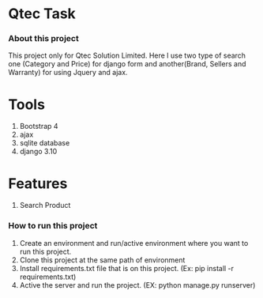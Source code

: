 # Qtec Task

### About this project
  This project only for Qtec Solution Limited. Here I use two type of search one (Category and Price) for django form and another(Brand, Sellers and Warranty) for using Jquery and ajax.

# Tools
1. Bootstrap 4
2. ajax
3. sqlite database 
4. django 3.10

# Features
1. Search Product 

### How to run this project
1. Create an environment and run/active environment where you want to run this project.
2. Clone this project at the same path of environment
3. Install requirements.txt file that is on this project. (Ex: pip install -r requirements.txt)
4. Active the server and run the project. (EX: python manage.py runserver) 
